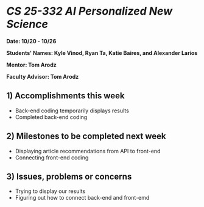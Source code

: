 # *CS 25-332 AI Personalized New Science*

**Date: 10/20 - 10/26**

**Students' Names: Kyle Vinod, Ryan Ta, Katie Baires, and Alexander Larios**

**Mentor: Tom Arodz**

**Faculty Advisor: Tom Arodz**

## 1) Accomplishments this week
   - Back-end coding temporarily displays results
   - Completed back-end coding

## 2) Milestones to be completed next week
   - Displaying article recommendations from API to front-end
   - Connecting front-end coding

## 3) Issues, problems or concerns
   - Trying to display our results
   - Figuring out how to connect back-end and front-emd
